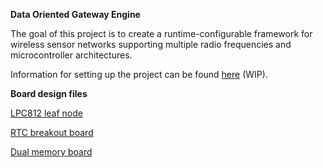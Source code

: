 __Data Oriented Gateway Engine__

The goal of this project is to create a runtime-configurable framework for wireless sensor networks supporting multiple radio frequencies and microcontroller architectures.

Information for setting up the project can be found [here](https://github.com/bunneydude/DOGE/wiki/Getting-Started) (WIP).



__Board design files__

[LPC812 leaf node](https://github.com/bunneydude/leaf_node)

[RTC breakout board](https://github.com/bunneydude/MCP7940_breakout)

[Dual memory board](https://github.com/bunneydude/dual_memory_chip)
